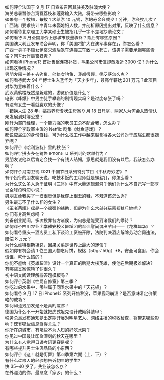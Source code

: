 如何评价法国于 9 月 17 日宣布召回其驻美及驻澳大使？  
海关总署暂停台湾番荔枝和莲雾输入大陆，将带来哪些影响？  
如果有一个按钮，每按 1 次给你 10 元钱，你的寿命会减少 1 分钟，你会按几次？  
广西陆川要求统计中青年未娶媳妇人数，并剖析原因提出对策，反映了什么信息？  
如何看待北京理工大学某硕士生被指几乎一字不差地抄袭论文？  
如何看待 8 月全国房价上涨城市数量骤降？背后有哪些原因？  
美国澳大利亚发布联合声明，称「美国将扩大在澳军事存在」，你怎么看？  
广西一男子不顾女伴哀求酒后飙车连撞三车致一人死亡，该男子需要承担哪些责任？同车女伴是否担责？  
如何看待 iPhone13 首批售罄连夜补货，苹果公司市值却蒸发近 3000 亿？为什么出现这种情况？  
男朋友隔三差五去钓鱼，他每次钓鱼，我都很烦，很反感怎么办？  
如何看待武大 94 年博士生入选华为「天才少年」，最高年薪达 201 万元？此项目对华为意味着什么？  
武汉黄鹤楼既然是新建的，游览价值是什么？  
电影《峰爆》中男主徒手攀岩的剧情现实吗？是过度夸张了吗？  
有没有女生一看就喜欢的头像？  
「错换人生 28 年」姚策养母告状生母案 9 月 18 日开庭，两家人为何会从热情认亲发展到对簿公堂？  
刚升为部门经理，一个能力强的老员工总不配合我，怎么办？  
如何评价李政宰主演的 Netflix 剧集《鱿鱼游戏》？  
都说应届生的身份值钱，可为什么找工作中越来越觉得各大公司对于应届生都很嫌弃呢？  
如何评价《哈利波特》里的秋·张？  
如何评价拼多多在销售 iPhone 13 系列时的砍单行为？  
男朋友说他以后肯定会找一个有钱人结婚，意思就是我们没有以后，我该怎么办啊？  
如何评价河南卫视 2021 中国节日系列特别节目《中秋奇妙游》？  
有个投行的朋友聊天说，吃技术饭的工程师就是螺丝钉，你怎么看？  
为什么这么多人急于证明《三体》中有大量逻辑漏洞？他们为什么不自己写一部享誉全球的科幻小说？  
男朋友给我买了一双很贵但是我穿上很丑的鞋，不知道该怎么办?  
男生最忘不了什么样的女生？  
《王者荣耀》瑶是一个很强的辅助，但是为什么大部分玩家都排斥她呢？  
你们有身高焦虑吗 ？  
刘备创业期间，多次投靠各方诸侯，为何总是能受到诸侯们的厚待？  
如何评价四川农业大学雅安校区舞蹈团的军训慰问演出节目——《花样年华》？  
如何看待重庆一酒店员工私下谈论工资被开除，法院判决酒店解除劳动合同违法，赔偿 8 万元？  
为什么维特根斯坦说，因果关系是世界上最大的迷信？  
假如你有机会请 1 位三国人物吃月饼，规格（50g~150g）*8，安全可食用，你会请谁，吃什么馅的？  
你能不能给《英雄联盟》设计一个真正的后期大核英雄，使他在后期极难解决?  
有哪些文案惊艳了你很久？  
初中语文阅读理解有答题模板吗？  
如何评价英剧《性爱自修室》第三季？  
你吃过的水果中，哪些属于同类水果中的「天花板」？  
如何看待 9 月 17 日 iPhone13 系列开售秒没，苹果官网崩溃？是否意味着定价策略的成功？  
如何知道男朋友是不是真的爱你？  
德国为什么不一开始就把虎式坦克设计成倾斜装甲？  
税务总局发布通知提出定期开展对明星艺人、网络主播的税收检查，将带来哪些影响？还有哪些信息值得关注？  
你所在的城市，有哪些不为人知的好吃水果？  
你见过中国最让印象深刻的秋天在哪里？  
为什么有人觉得日语考研更容易呢？  
有哪些提升男士生活品质的小东西？  
如何评价《这！就是街舞》第四季第六期（上、下）？  
有什么过来人的经验想告诉初三的学生?  
快 35~40 岁了，失业该怎么办？  
在外漂泊的你，最思念「家乡」的什么？  
